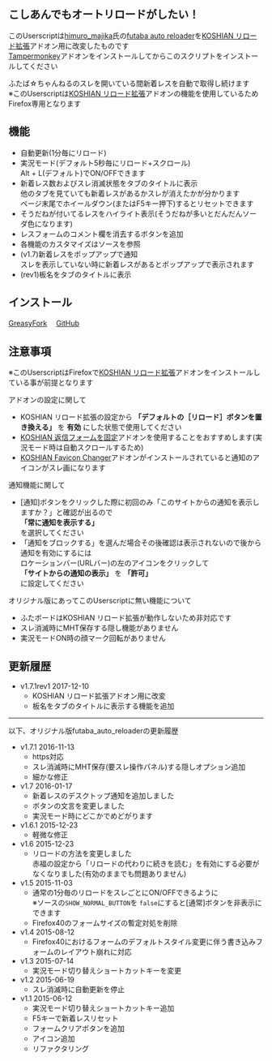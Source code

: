 ## こしあんでもオートリロードがしたい！
このUserscriptは[himuro\_majika](https://github.com/himuro-majika)氏の[futaba auto reloader](https://github.com/himuro-majika/futaba_auto_reloader)を[KOSHIAN リロード拡張](https://addons.mozilla.org/ja/firefox/addon/koshian-reload-futaba/)アドオン用に改変したものです  
[Tampermonkey](https://addons.mozilla.org/ja/firefox/addon/tampermonkey/)アドオンをインストールしてからこのスクリプトをインストールしてください  

ふたば☆ちゃんねるのスレを開いている間新着レスを自動で取得し続けます  
※このUserscriptは[KOSHIAN リロード拡張](https://addons.mozilla.org/ja/firefox/addon/koshian-reload-futaba/)アドオンの機能を使用しているためFirefox専用となります  

## 機能
* 自動更新(1分毎にリロード)
* 実況モード(デフォルト5秒毎にリロード+スクロール)  
  Alt + L(デフォルト)でON/OFFできます
* 新着レス数およびスレ消滅状態をタブのタイトルに表示  
 他のタブを見ていても新着レスがあるかスレが消えたかが分かります  
 ページ末尾でホイールダウン(またはF5キー押下)するとリセットできます  
* そうだねが付いてるレスをハイライト表示(そうだねが多いとだんだんソーダ色になります)
* レスフォームのコメント欄を消去するボタンを追加
* 各機能のカスタマイズはソースを参照
* (v1.7)新着レスをポップアップで通知  
  スレを表示していない時に新着レスがあるとポップアップで表示されます
* (rev1)板名をタブのタイトルに表示


## インストール
[GreasyFork](https://greasyfork.org/ja/scripts/36235-futaba-auto-reloader-k)　
[GitHub](https://github.com/akoya-tomo/futaba_auto_reloader_K/raw/master/futaba_auto_reloader.user.js)


## 注意事項
※このUserscriptはFirefoxで[KOSHIAN リロード拡張](https://addons.mozilla.org/ja/firefox/addon/koshian-reload-futaba/)アドオンをインストールしている事が前提となります

アドオンの設定に関して

* KOSHIAN リロード拡張の設定から **「デフォルトの［リロード］ボタンを置き換える」** を **有効** にした状態で使用してください  
* [KOSHIAN 返信フォームを固定](https://addons.mozilla.org/ja/firefox/addon/koshian-float-form/)アドオンを使用することをおすすめします(実況モード時は自動スクロールするため)  
* [KOSHIAN Favicon Changer](https://addons.mozilla.org/ja/firefox/addon/koshian-favicon-changer/)アドオンがインストールされていると通知のアイコンがスレ画になります  

通知機能に関して

*  [通知]ボタンをクリックした際に初回のみ「このサイトからの通知を表示しますか？」と確認が出るので  
	 **「常に通知を表示する」**  
	 を選択してください  
*	「通知をブロックする」を選んだ場合その後確認は表示されないので後から通知を有効にするには  
	ロケーションバー(URLバー)の左のアイコンをクリックして  
	 **「サイトからの通知の表示」** を **「許可」**  
	 に設定してください

オリジナル版にあってこのUserscriptに無い機能について

* ふたボードはKOSHIAN リロード拡張が動作しないため非対応です
* スレ消滅時にMHT保存する隠し機能がありません
* 実況モードON時の顔マーク回転がありません

## 更新履歴

* v1.7.1rev1 2017-12-10
  - KOSHIAN リロード拡張アドオン用に改変
  - 板名をタブのタイトルに表示する機能を追加

***

以下、オリジナル版futaba\_auto\_reloaderの更新履歴  

* v1.7.1 2016-11-13
  - https対応
  - スレ消滅時にMHT保存(要スレ操作パネル)する隠しオプション追加
  - 細かな修正
* v1.7 2016-01-17
  - 新着レスのデスクトップ通知を追加しました
  - ボタンの文言を変更しました
  - 実況モード時にどこかでめどがります
* v1.6.1 2015-12-23
  - 軽微な修正
* v1.6 2015-12-23
  - リロードの方法を変更しました  
    赤福の設定から「リロードの代わりに続きを読む」を有効にする必要がなくなりました(有効のままでも問題ありません)
* v1.5 2015-11-03
  - 通常の1分毎のリロードをスレごとにON/OFFできるように  
    ※ソースの` SHOW_NORMAL_BUTTON `を `false`にすると[通常]ボタンを非表示にできます
  - Firefox40のフォームサイズの暫定対処を削除
* v1.4 2015-08-12
  - Firefox40におけるフォームのデフォルトスタイル変更に伴う書き込みフォームのレイアウト崩れに対応
* v1.3 2015-07-14
  - 実況モード切り替えショートカットキーを変更
* v1.2 2015-06-19
  - スレ消滅時に自動更新を停止
* v1.1 2015-06-12
  - 実況モード切り替えショートカットキー追加
  - F5キーで新着レスリセット
  - フォームクリアボタンを追加
  - アイコン追加
  - リファクタリング
